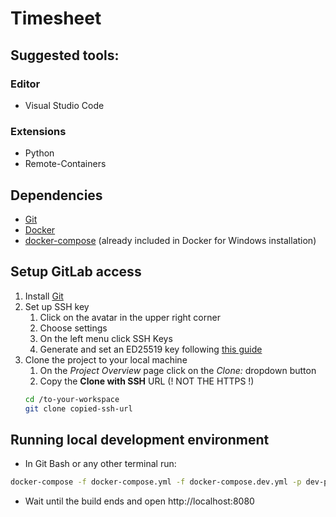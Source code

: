 # Timesheet

## Suggested tools:
### Editor
- Visual Studio Code
### Extensions
- Python
 - Remote-Containers

## Dependencies
- [Git](https://git-scm.com/downloads)
- [Docker](https://docs.docker.com/get-docker/)
- [docker-compose](https://docs.docker.com/compose/install/#install-compose) (already included in Docker for Windows installation)

## Setup GitLab access
1. Install [Git](https://git-scm.com/downloads)
2. Set up SSH key
   1. Click on the avatar in the upper right corner
   2. Choose settings
   3. On the left menu click SSH Keys
   4. Generate and set an ED25519 key following [this guide](https://gitlab.com/help/ssh/README#generating-a-new-ssh-key-pair)
3. Clone the project to your local machine
   1. On the *Project Overview* page click on the *Clone:* dropdown button
   2. Copy the **Clone with SSH** URL (! NOT THE HTTPS !)
    ```bash
    cd /to-your-workspace
    git clone copied-ssh-url
    ```

## Running local development environment
- In Git Bash or any other terminal run:
```bash
docker-compose -f docker-compose.yml -f docker-compose.dev.yml -p dev-project up --build --force-recreate
```
- Wait until the build ends and open http://localhost:8080